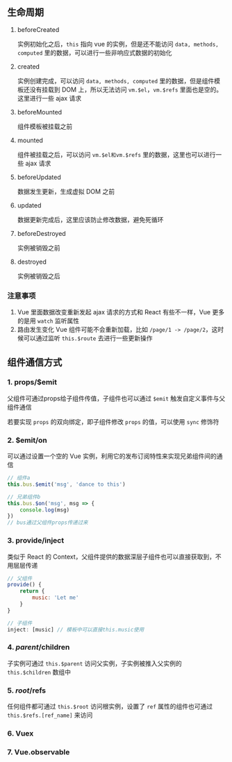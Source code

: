 ## 生命周期

1. beforeCreated

   实例初始化之后，`this` 指向 vue 的实例，但是还不能访问 `data, methods, computed` 里的数据，可以进行一些非响应式数据的初始化

2. created

   实例创建完成，可以访问 `data, methods, computed` 里的数据，但是组件模板还没有挂载到 DOM 上，所以无法访问 `vm.$el`，`vm.$refs` 里面也是空的。这里进行一些 ajax 请求

3. beforeMounted

   组件模板被挂载之前

4. mounted

   组件被挂载之后，可以访问 `vm.$el和vm.$refs` 里的数据，这里也可以进行一些 ajax 请求

5. beforeUpdated

   数据发生更新，生成虚拟 DOM 之前

6. updated

   数据更新完成后，这里应该防止修改数据，避免死循环

7. beforeDestroyed

   实例被销毁之前

8. destroyed

   实例被销毁之后

### 注意事项

1. Vue 里面数据改变重新发起 ajax 请求的方式和 React 有些不一样，Vue 更多的是用 `watch` 监听属性
2. 路由发生变化 Vue 组件可能不会重新加载，比如 `/page/1 -> /page/2`，这时候可以通过监听 `this.$route` 去进行一些更新操作



## 组件通信方式

### 1. props/$emit

父组件可通过props给子组件传值，子组件也可以通过 `$emit` 触发自定义事件与父组件通信

若要实现 `props` 的双向绑定，即子组件修改 `props` 的值，可以使用 `sync` 修饰符

### 2. $emit/on

可以通过设置一个空的 Vue 实例，利用它的发布订阅特性来实现兄弟组件间的通信

```js
// 组件a
this.bus.$emit('msg', 'dance to this')

// 兄弟组件b
this.bus.$on('msg', msg => {
    console.log(msg)
})
// bus通过父组件props传递过来
```

### 3. provide/inject

类似于 React 的 Context，父组件提供的数据深层子组件也可以直接获取到，不用层层传递

```js
// 父组件
provide() {
    return {
        music: 'Let me'
    }
}

// 子组件
inject: [music] // 模板中可以直接this.music使用
```

### 4. $parent/$children

子实例可通过 `this.$parent` 访问父实例，子实例被推入父实例的 `this.$children` 数组中

### 5. $root/$refs

任何组件都可通过 `this.$root` 访问根实例，设置了 `ref` 属性的组件也可通过 `this.$refs.[ref_name]` 来访问

### 6. Vuex

### 7. Vue.observable